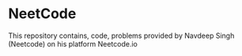 # NeetCode
This repository contains, code, problems provided by Navdeep Singh (Neetcode) on his platform Neetcode.io
